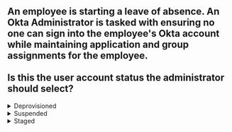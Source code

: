 ## An employee is starting a leave of absence. An Okta Administrator is tasked with ensuring no one can sign into the employee's Okta account while maintaining application and group assignments for the employee.<br><br>Is this the user account status the administrator should select?

<details>
  <summary>Deprovisioned</summary>
<p>
  No
</p>
</details>

<details>
  <summary>Suspended</summary>
<p>
  Yes
</p>
</details>

<details>
  <summary>Staged</summary>
<p>
  No
</p>
</details>
